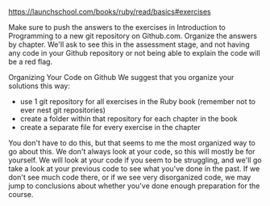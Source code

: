 https://launchschool.com/books/ruby/read/basics#exercises

Make sure to push the answers to the exercises in Introduction to Programming to a new git repository on Github.com. Organize the answers by chapter. We'll ask to see this in the assessment stage, and not having any code in your Github repository or not being able to explain the code will be a red flag.

Organizing Your Code on Github
We suggest that you organize your solutions this way:

- use 1 git repository for all exercises in the Ruby book (remember not to ever nest git repositories)
- create a folder within that repository for each chapter in the book
- create a separate file for every exercise in the chapter


You don't have to do this, but that seems to me the most organized way to go about this. We don't always look at your code, so this will mostly be for yourself. We will look at your code if you seem to be struggling, and we'll go take a look at your previous code to see what you've done in the past. If we don't see much code there, or if we see very disorganized code, we may jump to conclusions about whether you've done enough preparation for the course.